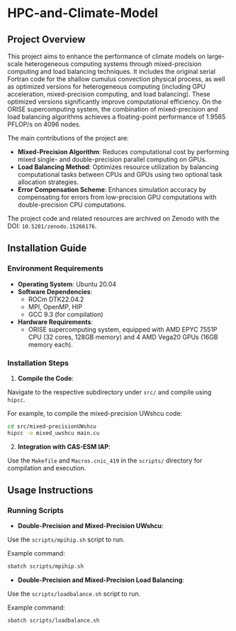 # HPC-and-Climate-Model

## Project Overview

This project aims to enhance the performance of climate models on large-scale heterogeneous computing systems through mixed-precision computing and load balancing techniques. It includes the original serial Fortran code for the shallow cumulus convection physical process, as well as optimized versions for heterogeneous computing (including GPU acceleration, mixed-precision computing, and load balancing). These optimized versions significantly improve computational efficiency. On the ORISE supercomputing system, the combination of mixed-precision and load balancing algorithms achieves a floating-point performance of 1.9565 PFLOP/s on 4096 nodes.

The main contributions of the project are:

- **Mixed-Precision Algorithm**: Reduces computational cost by performing mixed single- and double-precision parallel computing on GPUs.
- **Load Balancing Method**: Optimizes resource utilization by balancing computational tasks between CPUs and GPUs using two optional task allocation strategies.
- **Error Compensation Scheme**: Enhances simulation accuracy by compensating for errors from low-precision GPU computations with double-precision CPU computations.

The project code and related resources are archived on Zenodo with the DOI: `10.5281/zenodo.15266176`.

## Installation Guide

### Environment Requirements

- **Operating System**: Ubuntu 20.04
- **Software Dependencies**:
  - ROCm DTK22.04.2
  - MPI, OpenMP, HIP
  - GCC 9.3 (for compilation)
- **Hardware Requirements**:
  - ORISE supercomputing system, equipped with AMD EPYC 7551P CPU (32 cores, 128GB memory) and 4 AMD Vega20 GPUs (16GB memory each).

### Installation Steps


1. **Compile the Code**:

Navigate to the respective subdirectory under `src/` and compile using `hipcc`.

For example, to compile the mixed-precision UWshcu code:

```bash
cd src/mixed-precisionUWshcu
hipcc -o mixed_uwshcu main.cu
```

2. **Integration with CAS-ESM IAP**:

Use the `Makefile` and `Macros.cnic_419` in the `scripts/` directory for compilation and execution.

## Usage Instructions

### Running Scripts

- **Double-Precision and Mixed-Precision UWshcu**:

Use the `scripts/mpihip.sh` script to run.

Example command:

```bash
sbatch scripts/mpihip.sh
```

- **Double-Precision and Mixed-Precision Load Balancing**:

Use the `scripts/loadbalance.sh` script to run.

Example command:
```bash
sbatch scripts/loadbalance.sh
```

